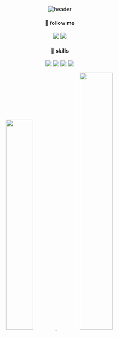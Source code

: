 <div align="center">

![header](https://capsule-render.vercel.app/api?type=Slice&color=CED46A&fontSize=70&text=trustmitt&animation=fadeIn&fontAlignY=55)
</div>

<div align="center">

#### 💚 follow me
<a href="https://www.notion.so/trustmitt/9c2dc295c4eb4d2c941a94d469adf4cf"><img src="https://img.shields.io/badge/Notion-07553B?style=for-the-badge&logo=notion&logoColor=white"/></a> <a href="https://trustmitt.tistory.com/"><img src="https://img.shields.io/badge/Tistory-CED46A?style=for-the-badge&logo=tistory&logoColor=white"/></a>


#### 🌼 skills
<img src="https://img.shields.io/badge/TypeScript-3178C6?style=for-the-badge&logo=TypeScript&logoColor=white"/> <img src="https://img.shields.io/badge/React-61DAFB?style=for-the-badge&logo=React&logoColor=white"/> <img src="https://img.shields.io/badge/Redux Toolkit-764ABC?style=for-the-badge&logo=Redux&logoColor=white"/> <img src="https://img.shields.io/badge/NextJS-000000?style=for-the-badge&logo=nextdotjs&logoColor=white"/>


<a href="s">
  <img src="https://github-readme-stats.vercel.app/api/top-langs/?username=trustmitt&exclude_repo=trustmitt.github.io&layout=compact&theme=gruvbox"  width="38%/>
</a>
<a href="s">
  <img src="https://github-readme-stats.vercel.app/api?username=trustmitt&theme=gruvbox&show_icons=true" width="42%" />
</a>

</div>

